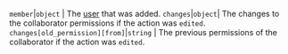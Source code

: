 `member`|`object` | The [user](/rest/reference/users) that was added. `changes`|`object`| The changes to the collaborator permissions if the action was `edited`. `changes[old_permission][from]`|`string` | The previous permissions of the collaborator if the action was `edited`.
